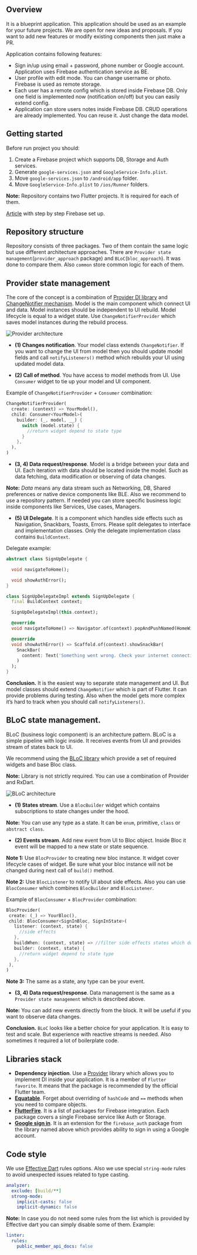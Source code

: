 ## Overview
It is a blueprint application. This application should be used as an example for your future projects. We are open for new ideas and proposals. If you want to add new features or modify existing components then just make a PR.

Application contains following features:
* Sign in/up using email + password, phone number or Google account. Application uses Firebase authentication service as BE.
* User profile with edit mode. You can change username or photo. Firebase is used as remote storage. 
* Each user has a remote config which is stored inside Firebase DB. Only one field is implemented now (notification on/off) but you can easily extend config.
* Application can store users notes inside Firebase DB. CRUD operations are already implemented. You can reuse it. Just change the data model.
## Getting started
Before run project you should:
1. Create a Firebase project which supports DB, Storage and Auth services. 
2. Generate `google-services.json` and `GoogleService-Info.plist`. 
3. Move `google-services.json` to `/android/app` folder.
4. Move `GoogleService-Info.plist` to `/ios/Runner` folders.

**Note:** Repository contains two Flutter projects. It is required for each of them.

[Article](https://medium.com/flutterpub/flutter-how-to-do-user-login-with-firebase-a6af760b14d5) with step by step Firebase set up.
## Repository structure
Repository consists of three packages. Two of them contain the same logic but use different architecture approaches. There are `Provider state management`(`provider_approach` package) and `BLoC`(`bloc_approach`). It was done to compare them. Also `common` store common logic for each of them.

## Provider state management
The core of the concept is a combination of [Provider DI library](https://pub.dev/packages/provider) and [ChangeNotifier mechanism](https://flutter.dev/docs/development/data-and-backend/state-mgmt/simple). Model is the main component which connect UI and data. Model instances should be independent to UI rebuild. Model lifecycle is equal to a widget state. Use `ChangeNotifierProvider` which saves model instances during the rebuild process.

![Provider architecture](diagrams/provider_diagram.png)
* **(1) Changes notification**. Your model class extends `ChangeNotifier`. If you want to change the UI from model then you should update model fields and call `notifyListeners()` method which rebuilds your UI using updated model data.

* **(2) Call of method**. You have access to model methods from UI. Use `Consumer` widget to tie up your model and UI component.

Example of `ChangeNotifierProvider` + `Consumer` combination:
```dart
ChangeNotifierProvider(
  create: (context) => YourModel(),
  child: Consumer<YourModel>(
    builder: (_, model, __) {
      switch (model.state) {
        //return widget depend to state type
      }
    },
  ),
)
```
* **(3, 4) Data request/response**. Model is a bridge between your data and UI. Each iteration with data should be located inside the model. Such as data fetching, data modification or observing of data changes.

**Note:** _Data_ means any data stream such as Networking, DB, Shared preferences or native device components like BLE. Also we recommend to use a repository pattern. If needed you can store specific business logic inside components like Services, Use cases, Managers.
* **(5) UI Delegate**. It is a component which handles side effects such as Navigation, Snackbars, Toasts, Errors. Please split delegates to interface and implementation classes. Only the delegate implementation class contains `BuildContext`.

Delegate example:
```dart
abstract class SignUpDelegate {

  void navigateToHome();

  void showAuthError();
}

class SignUpDelegateImpl extends SignUpDelegate {
  final BuildContext context;

  SignUpDelegateImpl(this.context);

  @override
  void navigateToHome() => Navigator.of(context).popAndPushNamed(HomeWidget.route);

  @override
  void showAuthError() => Scaffold.of(context).showSnackBar(
    SnackBar(
      content: Text('Something went wrong. Check your internet connection'),
    )
  );
}
```

**Conclusion.** It is the easiest way to separate state management and UI. But model classes should extend `ChangeNotifier` which is part of Flutter. It can provide problems during testing. Also when the model gets more complex it’s hard to track when you should call `notifyListeners()`.
## BLoC state management.
BLoC (business logic component) is an architecture pattern. BLoC is a simple pipeline with logic inside. It receives events from UI and provides stream of states back to UI.

We recommend using the [BLoC library](https://bloclibrary.dev/#/gettingstarted) which provide a set of required widgets and base Bloc class.

**Note:** Library is not strictly required. You can use a combination of Provider and RxDart. 

![BLoC architecture](diagrams/bloc_diagram.png)
* **(1) States stream**. Use a `BlocBuilder` widget which contains subscriptions to state changes under the hood.

**Note:** You can use any type as a state. It can be `enum`, primitive, `class` or `abstract class`.

* **(2) Events stream**. Add new event from UI to Bloc object. Inside Bloc it event will be mapped to a new state or state sequence.

**Note 1:** Use `BlocProvider` to creating new bloc instance. It widget cover lifecycle cases of widget. Be sure what your bloc instance will not be changed during next call of `build()` method.

**Note 2:** Use `BlocListener` to notify UI about side effects. Also you can use `BlocConsumer` which combines `BlocBuilder` and `BlocListener`.

Example of `BlocConsumer` + `BlocProvider` combination:
```dart
BlocProvider(
 create: (_) => YourBloc(),
 child: BlocConsumer<SignInBloc, SignInState>(
   listener: (context, state) {
     //side effects
   },
   buildWhen: (context, state) => //filter side effects states which do not required widget changes,
   builder: (context, state) {
     //return widget depend to state type
   },
 ),
)
```

**Note 3:** The same as a state, any type can be your event.

* **(3, 4) Data request/response**. Data management is the same as a `Provider state management` which is described above.

**Note:** You can add new events directly from the block. It will be useful if you want to observe data changes.

**Conclusion.** `BLoC` looks like a better choice for your application. It is easy to test and scale. But experience with reactive streams is needed. Also sometimes it required a lot of boilerplate code.
## Libraries stack
* **Dependency injection**. Use a [Provider](https://pub.dev/packages/provider) library which allows you to implement DI inside your application. It is a member of `Flutter favorite`. It means that the package is recommended by the official Flutter team.
* [**Equatable**](https://pub.dev/packages/equatable). Forget about overriding of `hashCode` and `==` methods when you need to compare objects.
* [**FlutterFire**](https://github.com/FirebaseExtended/flutterfire). It is a list of packages for Firebase integration. Each package covers a single Firebase service like Auth or Storage.
* [**Google sign in**](https://pub.dev/packages/google_sign_in). It is an extension for the `firebase_auth` package from the library named above which provides ability to sign in using a Google account.

## Code style
We use [Effective Dart](https://dart.dev/guides/language/effective-dart) rules options. Also we use special `string-mode` rules to avoid unexpected issues related to type casting.
```yaml
analyzer:
  exclude: [build/**]
  strong-mode:
    implicit-casts: false
    implicit-dynamic: false
```


**Note:** In case you do not need some rules from the list which is provided by Effective dart you can simply disable some of them. Example:
```yaml
linter:
  rules:
    public_member_api_docs: false
```

